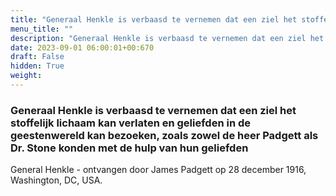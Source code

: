 ```yaml
---
title: "Generaal Henkle is verbaasd te vernemen dat een ziel het stoffelijk lichaam kan verlaten en geliefden in de geestenwereld kan bezoeken, zoals zowel de heer Padgett als Dr. Stone konden met de hulp van hun geliefden"
menu_title: ""
description: "Generaal Henkle is verbaasd te vernemen dat een ziel het stoffelijk lichaam kan verlaten en geliefden in de geestenwereld kan bezoeken, zoals zowel de heer Padgett als Dr. Stone konden met de hulp van hun geliefden"
date: 2023-09-01 06:00:01+00:670
draft: False
hidden: True
weight:
---
```

### Generaal Henkle is verbaasd te vernemen dat een ziel het stoffelijk lichaam kan verlaten en geliefden in de geestenwereld kan bezoeken, zoals zowel de heer Padgett als Dr. Stone konden met de hulp van hun geliefden

General Henkle - ontvangen door James Padgett op 28 december 1916, Washington, DC, USA.
